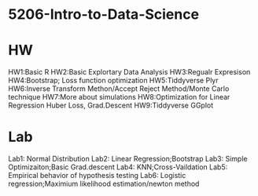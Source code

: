 # 5206-Intro-to-Data-Science
# HW
HW1:Basic R
HW2:Basic Explortary Data Analysis
HW3:Regualr Expresison
HW4:Bootstrap; Loss function optimization 
HW5:Tiddyverse Plyr
HW6:Inverse Transform Methon/Accept Reject Method/Monte Carlo technique
HW7:More about simulations
HW8:Optimization for Linear Regression
    Huber Loss, Grad.Descent
HW9:Tiddyverse GGplot
# Lab
Lab1: Normal Distribution
Lab2: Linear Regression;Bootstrap
Lab3: Simple Optimizaiton;Basic Grad.descent
Lab4: KNN;Cross-Vaildation
Lab5: Empirical behavior of hypothesis testing
Lab6: Logistic regression;Maximium likelihood estimation/newton method


